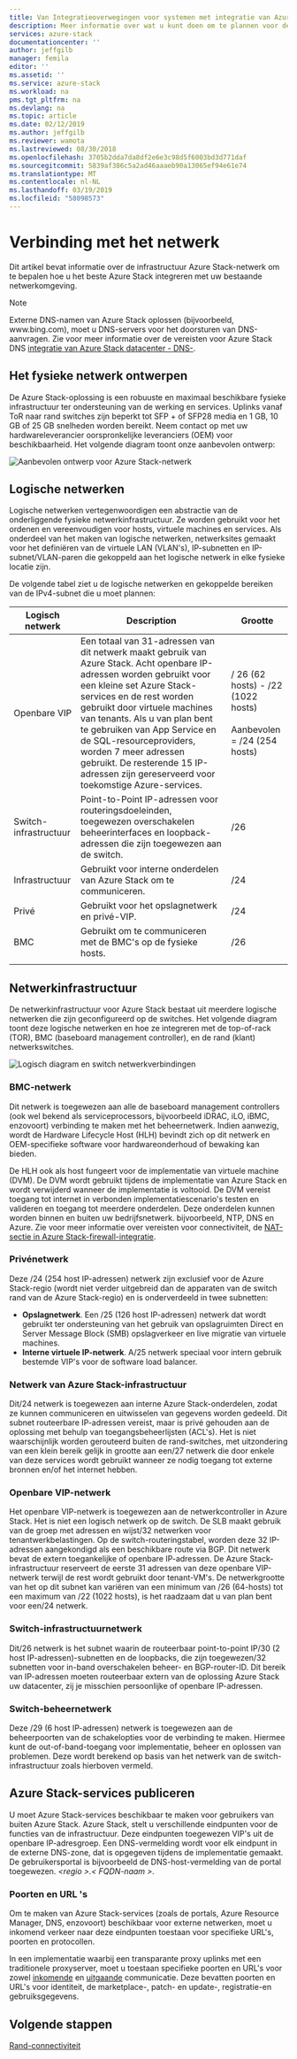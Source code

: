 ```yaml
---
title: Van Integratieoverwegingen voor systemen met integratie van Azure Stack-netwerk | Microsoft Docs
description: Meer informatie over wat u kunt doen om te plannen voor de integratie van datacenter netwerk met meerdere knooppunten Azure Stack.
services: azure-stack
documentationcenter: ''
author: jeffgilb
manager: femila
editor: ''
ms.assetid: ''
ms.service: azure-stack
ms.workload: na
pms.tgt_pltfrm: na
ms.devlang: na
ms.topic: article
ms.date: 02/12/2019
ms.author: jeffgilb
ms.reviewer: wamota
ms.lastreviewed: 08/30/2018
ms.openlocfilehash: 3705b2dda7da8df2e6e3c98d5f6003bd3d771daf
ms.sourcegitcommit: 5839af386c5a2ad46aaaeb90a13065ef94e61e74
ms.translationtype: MT
ms.contentlocale: nl-NL
ms.lasthandoff: 03/19/2019
ms.locfileid: "58098573"
---
```

# <a name="network-connectivity"></a>Verbinding met het netwerk
Dit artikel bevat informatie over de infrastructuur Azure Stack-netwerk om te bepalen hoe u het beste Azure Stack integreren met uw bestaande netwerkomgeving. 

> [!NOTE]
> Externe DNS-namen van Azure Stack oplossen (bijvoorbeeld, www\.bing.com), moet u DNS-servers voor het doorsturen van DNS-aanvragen. Zie voor meer informatie over de vereisten voor Azure Stack DNS [integratie van Azure Stack datacenter - DNS-](azure-stack-integrate-dns.md).

## <a name="physical-network-design"></a>Het fysieke netwerk ontwerpen
De Azure Stack-oplossing is een robuuste en maximaal beschikbare fysieke infrastructuur ter ondersteuning van de werking en services. Uplinks vanaf ToR naar rand switches zijn beperkt tot SFP + of SFP28 media en 1 GB, 10 GB of 25 GB snelheden worden bereikt. Neem contact op met uw hardwareleverancier oorspronkelijke leveranciers (OEM) voor beschikbaarheid. Het volgende diagram toont onze aanbevolen ontwerp:

![Aanbevolen ontwerp voor Azure Stack-netwerk](media/azure-stack-network/recommended-design.png)


## <a name="logical-networks"></a>Logische netwerken
Logische netwerken vertegenwoordigen een abstractie van de onderliggende fysieke netwerkinfrastructuur. Ze worden gebruikt voor het ordenen en vereenvoudigen voor hosts, virtuele machines en services. Als onderdeel van het maken van logische netwerken, netwerksites gemaakt voor het definiëren van de virtuele LAN (VLAN's), IP-subnetten en IP-subnet/VLAN-paren die gekoppeld aan het logische netwerk in elke fysieke locatie zijn.

De volgende tabel ziet u de logische netwerken en gekoppelde bereiken van de IPv4-subnet die u moet plannen:

| Logisch netwerk | Description | Grootte | 
| -------- | ------------- | ------------ | 
| Openbare VIP | Een totaal van 31-adressen van dit netwerk maakt gebruik van Azure Stack. Acht openbare IP-adressen worden gebruikt voor een kleine set Azure Stack-services en de rest worden gebruikt door virtuele machines van tenants. Als u van plan bent te gebruiken van App Service en de SQL-resourceproviders, worden 7 meer adressen gebruikt. De resterende 15 IP-adressen zijn gereserveerd voor toekomstige Azure-services. | / 26 (62 hosts) - /22 (1022 hosts)<br><br>Aanbevolen = /24 (254 hosts) | 
| Switch-infrastructuur | Point-to-Point IP-adressen voor routeringsdoeleinden, toegewezen overschakelen beheerinterfaces en loopback-adressen die zijn toegewezen aan de switch. | /26 | 
| Infrastructuur | Gebruikt voor interne onderdelen van Azure Stack om te communiceren. | /24 |
| Privé | Gebruikt voor het opslagnetwerk en privé-VIP. | /24 | 
| BMC | Gebruikt om te communiceren met de BMC's op de fysieke hosts. | /26 | 
| | | |

## <a name="network-infrastructure"></a>Netwerkinfrastructuur
De netwerkinfrastructuur voor Azure Stack bestaat uit meerdere logische netwerken die zijn geconfigureerd op de switches. Het volgende diagram toont deze logische netwerken en hoe ze integreren met de top-of-rack (TOR), BMC (baseboard management controller), en de rand (klant) netwerkswitches.

![Logisch diagram en switch netwerkverbindingen](media/azure-stack-network/NetworkDiagram.png)

### <a name="bmc-network"></a>BMC-netwerk
Dit netwerk is toegewezen aan alle de baseboard management controllers (ook wel bekend als serviceprocessors, bijvoorbeeld iDRAC, iLO, iBMC, enzovoort) verbinding te maken met het beheernetwerk. Indien aanwezig, wordt de Hardware Lifecycle Host (HLH) bevindt zich op dit netwerk en OEM-specifieke software voor hardwareonderhoud of bewaking kan bieden. 

De HLH ook als host fungeert voor de implementatie van virtuele machine (DVM). De DVM wordt gebruikt tijdens de implementatie van Azure Stack en wordt verwijderd wanneer de implementatie is voltooid. De DVM vereist toegang tot internet in verbonden implementatiescenario's testen en valideren en toegang tot meerdere onderdelen. Deze onderdelen kunnen worden binnen en buiten uw bedrijfsnetwerk. bijvoorbeeld, NTP, DNS en Azure. Zie voor meer informatie over vereisten voor connectiviteit, de [NAT-sectie in Azure Stack-firewall-integratie](azure-stack-firewall.md#network-address-translation). 

### <a name="private-network"></a>Privénetwerk
Deze /24 (254 host IP-adressen) netwerk zijn exclusief voor de Azure Stack-regio (wordt niet verder uitgebreid dan de apparaten van de switch rand van de Azure Stack-regio) en is onderverdeeld in twee subnetten:

- **Opslagnetwerk**. Een /25 (126 host IP-adressen) netwerk dat wordt gebruikt ter ondersteuning van het gebruik van opslagruimten Direct en Server Message Block (SMB) opslagverkeer en live migratie van virtuele machines. 
- **Interne virtuele IP-netwerk**. A/25 netwerk speciaal voor intern gebruik bestemde VIP's voor de software load balancer.

### <a name="azure-stack-infrastructure-network"></a>Netwerk van Azure Stack-infrastructuur
Dit/24 netwerk is toegewezen aan interne Azure Stack-onderdelen, zodat ze kunnen communiceren en uitwisselen van gegevens worden gedeeld. Dit subnet routeerbare IP-adressen vereist, maar is privé gehouden aan de oplossing met behulp van toegangsbeheerlijsten (ACL's). Het is niet waarschijnlijk worden gerouteerd buiten de rand-switches, met uitzondering van een klein bereik gelijk in grootte aan een/27 netwerk die door enkele van deze services wordt gebruikt wanneer ze nodig toegang tot externe bronnen en/of het internet hebben. 

### <a name="public-vip-network"></a>Openbare VIP-netwerk
Het openbare VIP-netwerk is toegewezen aan de netwerkcontroller in Azure Stack. Het is niet een logisch netwerk op de switch. De SLB maakt gebruik van de groep met adressen en wijst/32 netwerken voor tenantwerkbelastingen. Op de switch-routeringstabel, worden deze 32 IP-adressen aangekondigd als een beschikbare route via BGP. Dit netwerk bevat de extern toegankelijke of openbare IP-adressen. De Azure Stack-infrastructuur reserveert de eerste 31 adressen van deze openbare VIP-netwerk terwijl de rest wordt gebruikt door tenant-VM's. De netwerkgrootte van het op dit subnet kan variëren van een minimum van /26 (64-hosts) tot een maximum van /22 (1022 hosts), is het raadzaam dat u van plan bent voor een/24 netwerk.

### <a name="switch-infrastructure-network"></a>Switch-infrastructuurnetwerk
Dit/26 netwerk is het subnet waarin de routeerbaar point-to-point IP/30 (2 host IP-adressen)-subnetten en de loopbacks, die zijn toegewezen/32 subnetten voor in-band overschakelen beheer- en BGP-router-ID. Dit bereik van IP-adressen moeten routeerbaar extern van de oplossing Azure Stack uw datacenter, zij je misschien persoonlijke of openbare IP-adressen.

### <a name="switch-management-network"></a>Switch-beheernetwerk
Deze /29 (6 host IP-adressen) netwerk is toegewezen aan de beheerpoorten van de schakelopties voor de verbinding te maken. Hiermee kunt de out-of-band-toegang voor implementatie, beheer en oplossen van problemen. Deze wordt berekend op basis van het netwerk van de switch-infrastructuur zoals hierboven vermeld.

## <a name="publish-azure-stack-services"></a>Azure Stack-services publiceren
U moet Azure Stack-services beschikbaar te maken voor gebruikers van buiten Azure Stack. Azure Stack, stelt u verschillende eindpunten voor de functies van de infrastructuur. Deze eindpunten toegewezen VIP's uit de openbare IP-adresgroep. Een DNS-vermelding wordt voor elk eindpunt in de externe DNS-zone, dat is opgegeven tijdens de implementatie gemaakt. De gebruikersportal is bijvoorbeeld de DNS-host-vermelding van de portal toegewezen.  *&lt;regio >.&lt; FQDN-naam >*.

### <a name="ports-and-urls"></a>Poorten en URL 's
Om te maken van Azure Stack-services (zoals de portals, Azure Resource Manager, DNS, enzovoort) beschikbaar voor externe netwerken, moet u inkomend verkeer naar deze eindpunten toestaan voor specifieke URL's, poorten en protocollen.
 
In een implementatie waarbij een transparante proxy uplinks met een traditionele proxyserver, moet u toestaan specifieke poorten en URL's voor zowel [inkomende](https://docs.microsoft.com/azure/azure-stack/azure-stack-integrate-endpoints#ports-and-protocols-inbound) en [uitgaande](https://docs.microsoft.com/azure/azure-stack/azure-stack-integrate-endpoints#ports-and-urls-outbound) communicatie. Deze bevatten poorten en URL's voor identiteit, de marketplace-, patch- en update-, registratie-en gebruiksgegevens.

## <a name="next-steps"></a>Volgende stappen
[Rand-connectiviteit](azure-stack-border-connectivity.md)
